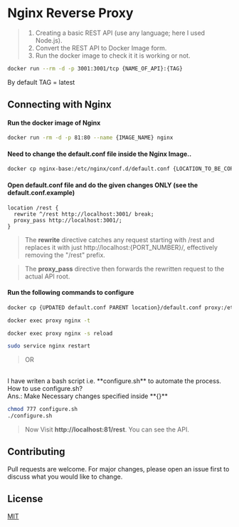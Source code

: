 # Nginx Reverse Proxy

> 1. Creating a basic REST API (use any language; here I used Node.js).
> 2. Convert the REST API to Docker Image form. 
> 3. Run the docker image to check it it is working or not.

```bash
docker run --rm -d -p 3001:3001/tcp {NAME_OF_API}:{TAG}
```
By default TAG = latest


## Connecting with Nginx

#### Run the docker image of Nginx

```bash
docker run -rm -d -p 81:80 --name {IMAGE_NAME} nginx
```

#### Need to change the **default.conf** file inside the Nginx Image..
```bash
docker cp nginx-base:/etc/nginx/conf.d/default.conf {LOCATION_TO_BE_COPIED}
```

#### Open **default.conf** file and do the given changes **ONLY** (see the **default.conf.example**)
```
location /rest {
  rewrite ^/rest http://localhost:3001/ break;
  proxy_pass http://localhost:3001/;
}
```
> The **rewrite** directive catches any request starting with /rest and replaces it with just http://localhost:{PORT_NUMBER}/, effectively removing the "/rest" prefix.

> The **proxy_pass** directive then forwards the rewritten request to the actual API root.

#### Run the following commands to configure
```bash
docker cp {UPDATED default.conf PARENT location}/default.conf proxy:/etc/nginx/conf.d/

docker exec proxy nginx -t

docker exec proxy nginx -s reload

sudo service nginx restart
```
>OR 
<br>
I have writen a bash script i.e. **configure.sh** to automate the process.
<br>How to use configure.sh?<br>
Ans.: Make Necessary changes specified inside **{}**

```bash
chmod 777 configure.sh
./configure.sh
```

> Now Visit **http://localhost:81/rest**. You can see the API.

## Contributing

Pull requests are welcome. For major changes, please open an issue first
to discuss what you would like to change.

## License

[MIT](https://choosealicense.com/licenses/mit/)
